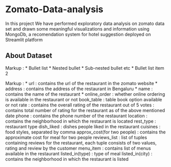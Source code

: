 # Zomato-Data-analysis

In this project We have performed exploratory data analysis on zomato data set and drawn some meaningful visualizations and information using MongoDb, a recomendation system for hotel suggestion deployed on Streamlit platform

## About Dataset

 Markup : * Bullet list
              * Nested bullet
                  * Sub-nested bullet etc
          * Bullet list item 2

 Markup :  * url : contains the url of the restaurant in the zomato website
    * address : contains the address of the restaurant in Bengaluru
    * name : contains the name of the restaurant
    * online_order : whether online ordering is available in the restaurant or not
    book_table : table book option available or not
    rate : contains the overall rating of the restaurant out of 5
    votes : contains total number of rating for the restaurant as of the above mentioned date
    phone : contains the phone number of the restaurant
    location : contains the neighborhood in which the restaurant is located
    rest_type : restaurant type
    dish_liked : dishes people liked in the restaurant
    cuisines : food styles, separated by comma
    approx_cost(for two people) : contains the approximate cost for meal for two people
    reviews_list : list of tuples containing reviews for the restaurant, each tuple consists of two values, rating and review by the customer
    menu_item : contains list of menus available in the restaurant
    listed_in(type) : type of meal
    listed_in(city) : contains the neighborhood in which the restaurant is listed

